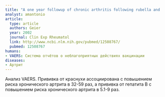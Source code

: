 ```yaml
---
title: "A one year followup of chronic arthritis following rubella and hepatitis B vaccination based upon analysis of the Vaccine Adverse Events Reporting System (VAERS) database"
analyst: amantonio
article:
  type: article
  authors: Geier
  year: 2002
  journal: Clin Exp Rheumatol
  link: http://www.ncbi.nlm.nih.gov/pubmed/12508767/ 
  pubmed: 12508767
humans:
- VAERS: Система отчётов о неблагоприятных действиях вакцинации
diseases:
- Артрит
---
```


Анализ VAERS. Прививка от краснухи ассоциирована с повышением риска хронического артрита в 32-59 раз, а прививка от гепатита В с повышением риска хронического артрита в 5.1-9 раз.
